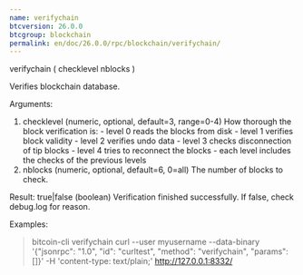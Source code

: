 ```yaml
---
name: verifychain
btcversion: 26.0.0
btcgroup: blockchain
permalink: en/doc/26.0.0/rpc/blockchain/verifychain/
---
```


verifychain ( checklevel nblocks )

Verifies blockchain database.

Arguments:
1. checklevel    (numeric, optional, default=3, range=0-4) How thorough the block verification is:
                 - level 0 reads the blocks from disk
                 - level 1 verifies block validity
                 - level 2 verifies undo data
                 - level 3 checks disconnection of tip blocks
                 - level 4 tries to reconnect the blocks
                 - each level includes the checks of the previous levels
2. nblocks       (numeric, optional, default=6, 0=all) The number of blocks to check.

Result:
true|false    (boolean) Verification finished successfully. If false, check debug.log for reason.

Examples:
> bitcoin-cli verifychain 
> curl --user myusername --data-binary '{"jsonrpc": "1.0", "id": "curltest", "method": "verifychain", "params": []}' -H 'content-type: text/plain;' http://127.0.0.1:8332/


